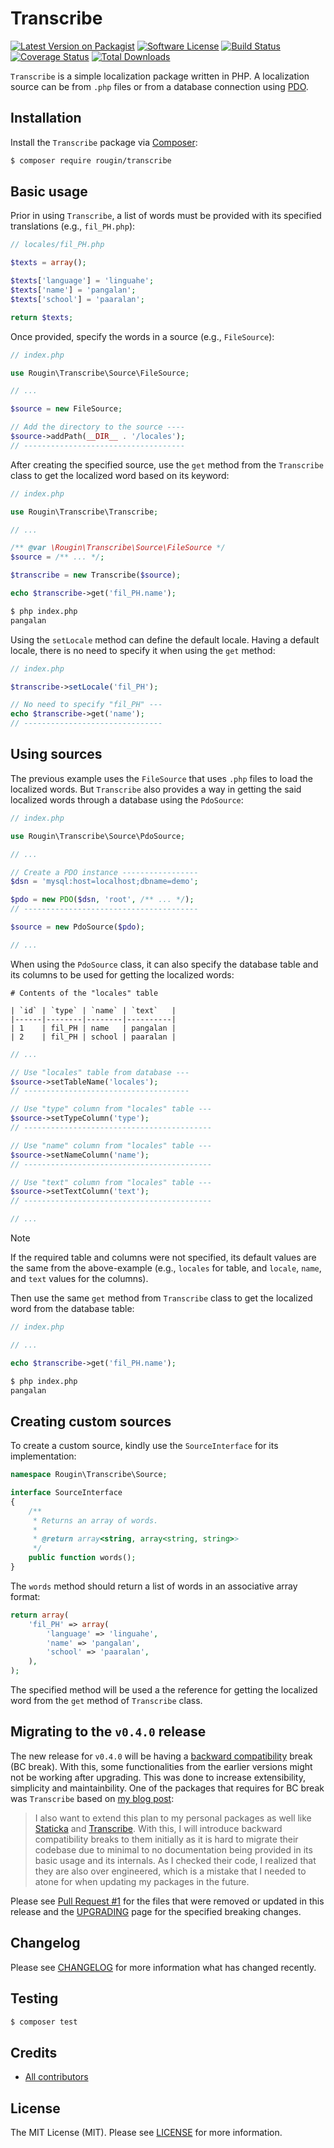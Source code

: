 # Transcribe

[![Latest Version on Packagist][ico-version]][link-packagist]
[![Software License][ico-license]][link-license]
[![Build Status][ico-build]][link-build]
[![Coverage Status][ico-coverage]][link-coverage]
[![Total Downloads][ico-downloads]][link-downloads]

`Transcribe` is a simple localization package written in PHP. A localization source can be from `.php` files or from a database connection using [PDO](https://www.php.net/manual/en/intro.pdo.php).

## Installation

Install the `Transcribe` package via [Composer](https://getcomposer.org/):

``` bash
$ composer require rougin/transcribe
```

## Basic usage

Prior in using `Transcribe`, a list of words must be provided with its specified translations (e.g., `fil_PH.php`):

``` php
// locales/fil_PH.php

$texts = array();

$texts['language'] = 'linguahe';
$texts['name'] = 'pangalan';
$texts['school'] = 'paaralan';

return $texts;
```

Once provided, specify the words in a source (e.g., `FileSource`):

``` php
// index.php

use Rougin\Transcribe\Source\FileSource;

// ...

$source = new FileSource;

// Add the directory to the source ----
$source->addPath(__DIR__ . '/locales');
// ------------------------------------
```

After creating the specified source, use the `get` method from the `Transcribe` class to get the localized word based on its keyword:

``` php
// index.php

use Rougin\Transcribe\Transcribe;

// ...

/** @var \Rougin\Transcribe\Source\FileSource */
$source = /** ... */;

$transcribe = new Transcribe($source);

echo $transcribe->get('fil_PH.name');
```

``` bash
$ php index.php
pangalan
```

Using the `setLocale` method can define the default locale. Having a default locale, there is no need to specify it when using the `get` method:

``` php
// index.php

$transcribe->setLocale('fil_PH');

// No need to specify "fil_PH" ---
echo $transcribe->get('name');
// -------------------------------
```

## Using sources

The previous example uses the `FileSource` that uses `.php` files to load the localized words. But `Transcribe` also provides a way in getting the said localized words through a database using the `PdoSource`:

``` php
// index.php

use Rougin\Transcribe\Source\PdoSource;

// ...

// Create a PDO instance -----------------
$dsn = 'mysql:host=localhost;dbname=demo';

$pdo = new PDO($dsn, 'root', /** ... */);
// ---------------------------------------

$source = new PdoSource($pdo);

// ...
```

When using the `PdoSource` class, it can also specify the database table and its columns to be used for getting the localized words:

```
# Contents of the "locales" table

| `id` | `type` | `name` | `text`   |
|------|--------|--------|----------|
| 1    | fil_PH | name   | pangalan |
| 2    | fil_PH | school | paaralan |
```

``` php
// ...

// Use "locales" table from database ---
$source->setTableName('locales');
// -------------------------------------

// Use "type" column from "locales" table ---
$source->setTypeColumn('type');
// ------------------------------------------

// Use "name" column from "locales" table ---
$source->setNameColumn('name');
// ------------------------------------------

// Use "text" column from "locales" table ---
$source->setTextColumn('text');
// ------------------------------------------

// ...
```

> [!NOTE]
> If the required table and columns were not specified, its default values are the same from the above-example (e.g., `locales` for table, and `locale`, `name`, and `text` values for the columns).

Then use the same `get` method from `Transcribe` class to get the localized word from the database table:

``` php
// index.php

// ...

echo $transcribe->get('fil_PH.name');
```

``` bash
$ php index.php
pangalan
```

## Creating custom sources

To create a custom source, kindly use the `SourceInterface` for its implementation:

``` php
namespace Rougin\Transcribe\Source;

interface SourceInterface
{
    /**
     * Returns an array of words.
     *
     * @return array<string, array<string, string>>
     */
    public function words();
}
```

The `words` method should return a list of words in an associative array format:

``` php
return array(
    'fil_PH' => array(
        'language' => 'linguahe',
        'name' => 'pangalan',
        'school' => 'paaralan',
    ),
);
```

The specified method will be used a the reference for getting the localized word from the `get` method of `Transcribe` class.

## Migrating to the `v0.4.0` release

The new release for `v0.4.0` will be having a [backward compatibility](https://en.wikipedia.org/wiki/Backward_compatibility) break (BC break). With this, some functionalities from the earlier versions might not be working after upgrading. This was done to increase extensibility, simplicity and maintainbility. One of the packages that requires for BC break was `Transcribe` based on [my blog post](https://roug.in/hello-world-again/):

> I also want to extend this plan to my personal packages as well like [Staticka](https://github.com/staticka/staticka) and [Transcribe](https://github.com/rougin/transcribe). With this, I will introduce backward compatibility breaks to them initially as it is hard to migrate their codebase due to minimal to no documentation being provided in its basic usage and its internals. As I checked their code, I realized that they are also over engineered, which is a mistake that I needed to atone for when updating my packages in the future.

Please see [Pull Request #1](https://github.com/rougin/transcribe/pull/1) for the files that were removed or updated in this release and the [UPGRADING][link-upgrading] page for the specified breaking changes.

## Changelog

Please see [CHANGELOG][link-changelog] for more information what has changed recently.

## Testing

``` bash
$ composer test
```

## Credits

- [All contributors][link-contributors]

## License

The MIT License (MIT). Please see [LICENSE][link-license] for more information.

[ico-build]: https://img.shields.io/github/actions/workflow/status/rougin/transcribe/build.yml?style=flat-square
[ico-coverage]: https://img.shields.io/codecov/c/github/rougin/transcribe?style=flat-square
[ico-downloads]: https://img.shields.io/packagist/dt/rougin/transcribe.svg?style=flat-square
[ico-license]: https://img.shields.io/badge/license-MIT-brightgreen.svg?style=flat-square
[ico-version]: https://img.shields.io/packagist/v/rougin/transcribe.svg?style=flat-square

[link-build]: https://github.com/rougin/transcribe/actions
[link-changelog]: https://github.com/rougin/transcribe/blob/master/CHANGELOG.md
[link-contributors]: https://github.com/rougin/transcribe/contributors
[link-coverage]: https://app.codecov.io/gh/rougin/transcribe
[link-downloads]: https://packagist.org/packages/rougin/transcribe
[link-license]: https://github.com/rougin/transcribe/blob/master/LICENSE.md
[link-packagist]: https://packagist.org/packages/rougin/transcribe
[link-upgrading]: https://github.com/rougin/transcribe/blob/master/UPGRADING.md